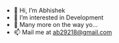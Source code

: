 - 👋 Hi, I’m Abhishek
- 👀 I’m interested in Development
- 🌱 Many more on the way yo...
- 📫 Mail me at ab29218@gmail.com

<!---
Chris29218/Chris29218 is a ✨ special ✨ repository because its `README.md` (this file) appears on your GitHub profile.
You can click the Preview link to take a look at your changes.
--->
